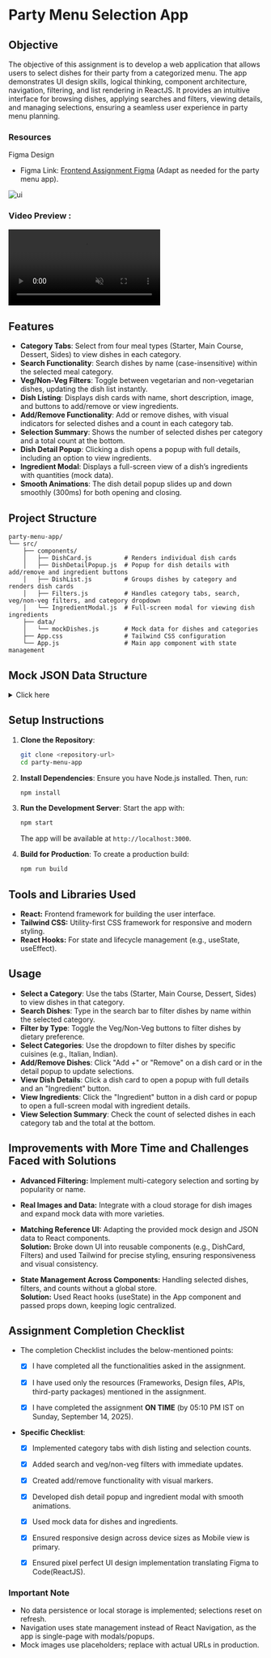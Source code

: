 # Party Menu Selection App

## Objective

The objective of this assignment is to develop a web application that allows users to select dishes for their party from a categorized menu. The app demonstrates UI design skills, logical thinking, component architecture, navigation, filtering, and list rendering in ReactJS. It provides an intuitive interface for browsing dishes, applying searches and filters, viewing details, and managing selections, ensuring a seamless user experience in party menu planning.

### Resources

Figma Design

- Figma Link: [Frontend Assignment Figma](https://www.figma.com/design/j7VAQnzrL435tnYiQP1bac/React-Native-Assignment?node-id=0-1&t=Ido2BfnGCEFnXvPT-1) (Adapt as needed for the party menu app).

![ui](public/images/preview.png)

### Video Preview :

<video src="public/images/preview-video.mp4" autoplay loop muted></video>


## Features

- **Category Tabs**: Select from four meal types (Starter, Main Course, Dessert, Sides) to view dishes in each category.
- **Search Functionality**: Search dishes by name (case-insensitive) within the selected meal category.
- **Veg/Non-Veg Filters**: Toggle between vegetarian and non-vegetarian dishes, updating the dish list instantly.
- **Dish Listing**: Displays dish cards with name, short description, image, and buttons to add/remove or view ingredients.
- **Add/Remove Functionality**: Add or remove dishes, with visual indicators for selected dishes and a count in each category tab.
- **Selection Summary**: Shows the number of selected dishes per category and a total count at the bottom.
- **Dish Detail Popup**: Clicking a dish opens a popup with full details, including an option to view ingredients.
- **Ingredient Modal**: Displays a full-screen view of a dish’s ingredients with quantities (mock data).
- **Smooth Animations**: The dish detail popup slides up and down smoothly (300ms) for both opening and closing.

## Project Structure

```
party-menu-app/
└── src/
    ├── components/
    │   ├── DishCard.js         # Renders individual dish cards
    │   ├── DishDetailPopup.js  # Popup for dish details with add/remove and ingredient buttons
    │   ├── DishList.js         # Groups dishes by category and renders dish cards
    │   ├── Filters.js          # Handles category tabs, search, veg/non-veg filters, and category dropdown
    │   └── IngredientModal.js  # Full-screen modal for viewing dish ingredients
    ├── data/
    │   └── mockDishes.js       # Mock data for dishes and categories
    ├── App.css                 # Tailwind CSS configuration
    └── App.js                  # Main app component with state management
```

## Mock JSON Data Structure

<details>
<summary>Click here</summary>
<br/>

```
[
  {
    "categoryId": 1,
    "mealType": "STARTER",
    "type": "VEG",
    "description": "Paneer cubes in spicy onion gravy with onions and capsicum cubes.",
    "image": "https://www.cubesnjuliennes.com/wp-content/uploads/2020/03/Best-Kadai-Paneer-Recipe.jpg",
    "category": {
      "id": 1,
      "name": "North Indian",
      "image": "https://storage.googleapis.com/chefkartimages/customer_app_assets/star_chef/north_indian.png",
      "isRecommendedForMealSuggestion": true
    },
    "dishType": "APPETIZER",
    "forChefit": true,
    "forParty": true,
    "nameHi": "",
    "nameBn": "",
    "id": 1,
    "name": "Kadhai Paneer 1",
    "ingredients": [
      {
        "name": "Paneer",
        "quantity": "250g"
      },
      {
        "name": "Onions",
        "quantity": "2"
      },
      {
        "name": "Capsicum",
        "quantity": "2"
      },
      {
        "name": "Tomatoes",
        "quantity": "3"
      },
      {
        "name": "Spices",
        "quantity": "to taste"
      }
    ]
  }, ...
]
```
</details>

## Setup Instructions

1. **Clone the Repository**:
   ```bash
   git clone <repository-url>
   cd party-menu-app
   ```

2. **Install Dependencies**:
   Ensure you have Node.js installed. Then, run:
   ```bash
   npm install
   ```

3. **Run the Development Server**:
   Start the app with:
   ```bash
   npm start
   ```
   The app will be available at `http://localhost:3000`.

4. **Build for Production**:
   To create a production build:
   ```bash
   npm run build
   ```

## Tools and Libraries Used

- **React:** Frontend framework for building the user interface.
- **Tailwind CSS:** Utility-first CSS framework for responsive and modern styling.
- **React Hooks:** For state and lifecycle management (e.g., useState, useEffect).

## Usage

- **Select a Category**: Use the tabs (Starter, Main Course, Dessert, Sides) to view dishes in that category.
- **Search Dishes**: Type in the search bar to filter dishes by name within the selected category.
- **Filter by Type**: Toggle the Veg/Non-Veg buttons to filter dishes by dietary preference.
- **Select Categories**: Use the dropdown to filter dishes by specific cuisines (e.g., Italian, Indian).
- **Add/Remove Dishes**: Click "Add +" or "Remove" on a dish card or in the detail popup to update selections.
- **View Dish Details**: Click a dish card to open a popup with full details and an "Ingredient" button.
- **View Ingredients**: Click the "Ingredient" button in a dish card or popup to open a full-screen modal with ingredient details.
- **View Selection Summary**: Check the count of selected dishes in each category tab and the total at the bottom.


## Improvements with More Time and Challenges Faced with Solutions

- **Advanced Filtering:** Implement multi-category selection and sorting by popularity or name.

- **Real Images and Data:** Integrate with a cloud storage for dish images and expand mock data with more varieties.

- **Matching Reference UI:** Adapting the provided mock design and JSON data to React components.\
  **Solution:** Broke down UI into reusable components (e.g., DishCard, Filters) and used Tailwind for precise styling, ensuring responsiveness and visual consistency.

- **State Management Across Components:** Handling selected dishes, filters, and counts without a global store.\
  **Solution:** Used React hooks (useState) in the App component and passed props down, keeping logic centralized.

## Assignment Completion Checklist

- The completion Checklist includes the below-mentioned points:
  - [x] I have completed all the functionalities asked in the assignment.

  - [x] I have used only the resources (Frameworks, Design files, APIs, third-party packages) mentioned in the assignment.

  - [x] I have completed the assignment **ON TIME** (by 05:10 PM IST on Sunday, September 14, 2025).
- **Specific Checklist**:
  - [x] Implemented category tabs with dish listing and selection counts.

  - [x] Added search and veg/non-veg filters with immediate updates.

  - [x] Created add/remove functionality with visual markers.

  - [x] Developed dish detail popup and ingredient modal with smooth animations.

  - [x] Used mock data for dishes and ingredients.

  - [x] Ensured responsive design across device sizes as Mobile view is primary.

  - [x] Ensured pixel perfect UI design implementation translating Figma to Code(ReactJS).

  
### Important Note

- No data persistence or local storage is implemented; selections reset on refresh.
- Navigation uses state management instead of React Navigation, as the app is single-page with modals/popups.
- Mock images use placeholders; replace with actual URLs in production.

